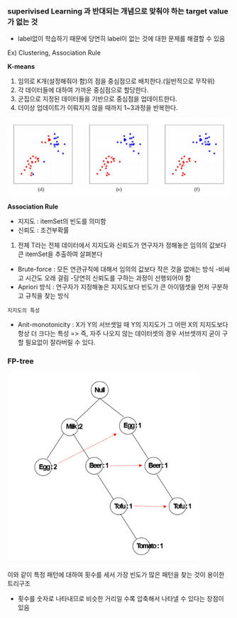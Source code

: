 ### superivised Learning 과 반대되는 개념으로 맞춰야 하는 target value가 없는 것

- label없이 학습하기 때문에 당연히 label이 없는 것에 대한 문제를 해결할 수 있음

Ex) Clustering, Association Rule

**K-means**
1. 임의로 K개(설정해줘야 함)의 점을 중심점으로 배치한다.(일반적으로 무작위)
2. 각 데이터들에 대하여 가까운 중심점으로 할당한다.
3. 군집으로 지정된 데이터들을 기반으로 중심점을 업데이트한다.
4. 더이상 업데이트가 이뤄지지 않을 때까지 1~3과정을 반복한다.

![](../../README_resources/Pasted%20image%2020230706105047.png)

**Association Rule**
- 지지도 : itemSet의 빈도를 의미함
- 신뢰도 : 조건부확률

1. 전체 T라는 전체 데이터에서 지지도와 신뢰도가 연구자가 정해놓은 임의의 값보다 큰 itemSet을 추출하여 살펴본다
- Brute-force : 모든 연관규칙에 대해서 임의의 값보다 작은 것을 없애는 방식
-비싸고 시간도 오래 걸림
-당연히 신뢰도를 구하는 과정이 선행되어야 함
- Apriori 방식 : 연구자가 지정해놓은 지지도보다 빈도가 큰 아이템셋을 먼저 구분하고 규칙을 찾는 방식

`지지도의 특성`
- Anit-monotonicity : X가 Y의 서브셋일 때 Y의 지지도가 그 어떤 X의 지지도보다 항상 더 크다는 특성 => 즉, 자주 나오지 않는 데이터셋의 경우 서브셋까지 굳이 구할 필요없이 잘라버릴 수 있다.

### FP-tree

![](../../README_resources/Pasted%20image%2020230706180124.png)

이와 같이 특정 패턴에 대하여 횟수를 세서 가장 빈도가 많은 패턴을 찾는 것이 용이한 트리구조

- 횟수를 숫자로 나타내므로 비슷한 거리일 수록 압축해서 나타낼 수 있다는 장점이 있음

